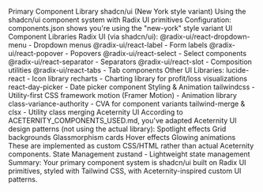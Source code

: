 Primary Component Library
shadcn/ui (New York style variant)
Using the shadcn/ui component system with Radix UI primitives
Configuration: components.json shows you're using the "new-york" style variant
UI Component Libraries
Radix UI (via shadcn/ui):
@radix-ui/react-dropdown-menu - Dropdown menus
@radix-ui/react-label - Form labels
@radix-ui/react-popover - Popovers
@radix-ui/react-select - Select components
@radix-ui/react-separator - Separators
@radix-ui/react-slot - Composition utilities
@radix-ui/react-tabs - Tab components
Other UI Libraries:
lucide-react - Icon library
recharts - Charting library for profit/loss visualizations
react-day-picker - Date picker component
Styling & Animation
tailwindcss - Utility-first CSS framework
motion (Framer Motion) - Animation library
class-variance-authority - CVA for component variants
tailwind-merge & clsx - Utility class merging
Aceternity UI
According to ACETERNITY_COMPONENTS_USED.md, you've adapted Aceternity UI design patterns (not using the actual library):
Spotlight effects
Grid backgrounds
Glassmorphism cards
Hover effects
Glowing animations
These are implemented as custom CSS/HTML rather than actual Aceternity components.
State Management
zustand - Lightweight state management
Summary: Your primary component system is shadcn/ui built on Radix UI primitives, styled with Tailwind CSS, with Aceternity-inspired custom UI patterns.